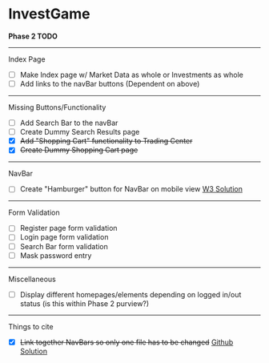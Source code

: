 # InvestGame


__Phase 2 TODO__

---

Index Page
- [ ] Make Index page w/ Market Data as whole or Investments as whole
- [ ] Add links to the navBar buttons (Dependent on above)

---

Missing Buttons/Functionality
- [ ] Add Search Bar to the navBar
- [ ] Create Dummy Search Results page 
- [X] ~~Add "Shopping Cart" functionality to Trading Center~~
- [X] ~~Create Dummy Shopping Cart page~~

---

NavBar
- [ ] Create "Hamburger" button for NavBar on mobile view [W3 Solution](https://www.w3schools.com/howto/howto_css_menu_icon.asp)

---

Form Validation
- [ ] Register page form validation
- [ ] Login page form validation
- [ ] Search Bar form validation
- [ ] Mask password entry

---

Miscellaneous
- [ ] Display different homepages/elements depending on logged in/out status (is this within Phase 2 purview?)


---

Things to cite
- [X] ~~Link together NavBars so only one file has to be changed~~ [Github Solution](https://stackoverflow.com/questions/31954089/how-can-i-reuse-a-navigation-bar-on-multiple-pages)

